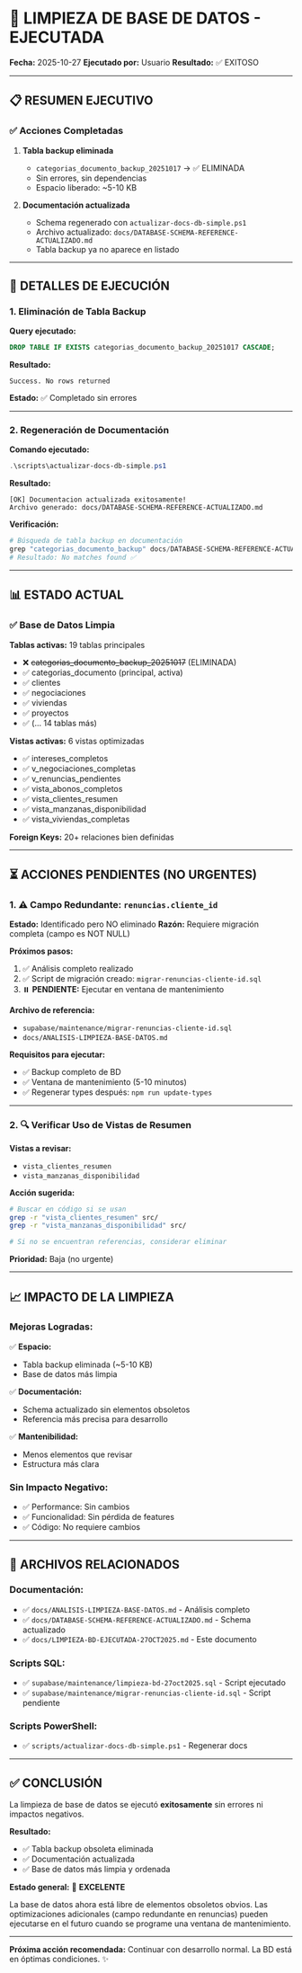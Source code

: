 # 🧹 LIMPIEZA DE BASE DE DATOS - EJECUTADA

**Fecha:** 2025-10-27
**Ejecutado por:** Usuario
**Resultado:** ✅ EXITOSO

---

## 📋 RESUMEN EJECUTIVO

### ✅ **Acciones Completadas**

1. **Tabla backup eliminada**
   - `categorias_documento_backup_20251017` → ✅ ELIMINADA
   - Sin errores, sin dependencias
   - Espacio liberado: ~5-10 KB

2. **Documentación actualizada**
   - Schema regenerado con `actualizar-docs-db-simple.ps1`
   - Archivo actualizado: `docs/DATABASE-SCHEMA-REFERENCE-ACTUALIZADO.md`
   - Tabla backup ya no aparece en listado

---

## 🎯 DETALLES DE EJECUCIÓN

### 1. Eliminación de Tabla Backup

**Query ejecutado:**
```sql
DROP TABLE IF EXISTS categorias_documento_backup_20251017 CASCADE;
```

**Resultado:**
```
Success. No rows returned
```

**Estado:** ✅ Completado sin errores

---

### 2. Regeneración de Documentación

**Comando ejecutado:**
```powershell
.\scripts\actualizar-docs-db-simple.ps1
```

**Resultado:**
```
[OK] Documentacion actualizada exitosamente!
Archivo generado: docs/DATABASE-SCHEMA-REFERENCE-ACTUALIZADO.md
```

**Verificación:**
```powershell
# Búsqueda de tabla backup en documentación
grep "categorias_documento_backup" docs/DATABASE-SCHEMA-REFERENCE-ACTUALIZADO.md
# Resultado: No matches found ✅
```

---

## 📊 ESTADO ACTUAL

### ✅ **Base de Datos Limpia**

**Tablas activas:** 19 tablas principales
- ❌ ~~categorias_documento_backup_20251017~~ (ELIMINADA)
- ✅ categorias_documento (principal, activa)
- ✅ clientes
- ✅ negociaciones
- ✅ viviendas
- ✅ proyectos
- ✅ (... 14 tablas más)

**Vistas activas:** 6 vistas optimizadas
- ✅ intereses_completos
- ✅ v_negociaciones_completas
- ✅ v_renuncias_pendientes
- ✅ vista_abonos_completos
- ✅ vista_clientes_resumen
- ✅ vista_manzanas_disponibilidad
- ✅ vista_viviendas_completas

**Foreign Keys:** 20+ relaciones bien definidas

---

## ⏳ ACCIONES PENDIENTES (NO URGENTES)

### 1. ⚠️ **Campo Redundante: `renuncias.cliente_id`**

**Estado:** Identificado pero NO eliminado
**Razón:** Requiere migración completa (campo es NOT NULL)

**Próximos pasos:**
1. ✅ Análisis completo realizado
2. ✅ Script de migración creado: `migrar-renuncias-cliente-id.sql`
3. ⏸️ **PENDIENTE:** Ejecutar en ventana de mantenimiento

**Archivo de referencia:**
- `supabase/maintenance/migrar-renuncias-cliente-id.sql`
- `docs/ANALISIS-LIMPIEZA-BASE-DATOS.md`

**Requisitos para ejecutar:**
- ✅ Backup completo de BD
- ✅ Ventana de mantenimiento (5-10 minutos)
- ✅ Regenerar types después: `npm run update-types`

---

### 2. 🔍 **Verificar Uso de Vistas de Resumen**

**Vistas a revisar:**
- `vista_clientes_resumen`
- `vista_manzanas_disponibilidad`

**Acción sugerida:**
```bash
# Buscar en código si se usan
grep -r "vista_clientes_resumen" src/
grep -r "vista_manzanas_disponibilidad" src/

# Si no se encuentran referencias, considerar eliminar
```

**Prioridad:** Baja (no urgente)

---

## 📈 IMPACTO DE LA LIMPIEZA

### **Mejoras Logradas:**

✅ **Espacio:**
- Tabla backup eliminada (~5-10 KB)
- Base de datos más limpia

✅ **Documentación:**
- Schema actualizado sin elementos obsoletos
- Referencia más precisa para desarrollo

✅ **Mantenibilidad:**
- Menos elementos que revisar
- Estructura más clara

### **Sin Impacto Negativo:**

- ✅ Performance: Sin cambios
- ✅ Funcionalidad: Sin pérdida de features
- ✅ Código: No requiere cambios

---

## 📄 ARCHIVOS RELACIONADOS

### **Documentación:**
- ✅ `docs/ANALISIS-LIMPIEZA-BASE-DATOS.md` - Análisis completo
- ✅ `docs/DATABASE-SCHEMA-REFERENCE-ACTUALIZADO.md` - Schema actualizado
- ✅ `docs/LIMPIEZA-BD-EJECUTADA-27OCT2025.md` - Este documento

### **Scripts SQL:**
- ✅ `supabase/maintenance/limpieza-bd-27oct2025.sql` - Script ejecutado
- ✅ `supabase/maintenance/migrar-renuncias-cliente-id.sql` - Script pendiente

### **Scripts PowerShell:**
- ✅ `scripts/actualizar-docs-db-simple.ps1` - Regenerar docs

---

## ✅ CONCLUSIÓN

La limpieza de base de datos se ejecutó **exitosamente** sin errores ni impactos negativos.

**Resultado:**
- ✅ Tabla backup obsoleta eliminada
- ✅ Documentación actualizada
- ✅ Base de datos más limpia y ordenada

**Estado general:** 🎉 **EXCELENTE**

La base de datos ahora está libre de elementos obsoletos obvios. Las optimizaciones adicionales (campo redundante en renuncias) pueden ejecutarse en el futuro cuando se programe una ventana de mantenimiento.

---

**Próxima acción recomendada:** Continuar con desarrollo normal. La BD está en óptimas condiciones. ✨
